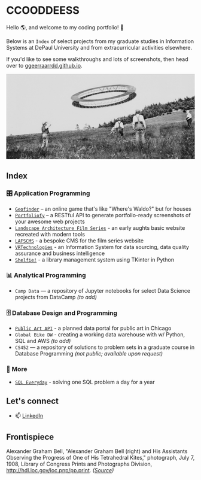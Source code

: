 # CCOODDEESS

Hello 🌎, and welcome to my coding portfolio! 👋

Below is an `Index` of select projects from my graduate studies in Information Systems at DePaul University and from extracurricular activities elsewhere.

If you'd like to see some walkthroughs and lots of screenshots, then head over to [ggeerraarrdd.github.io](https://ggeerraarrdd.github.io/).

![Screenshot](resources/kite.jpg)

## Index

### 🎛️ Application Programming

* [`Geofinder`](https://github.com/ggeerraarrdd/geofinder) – an online game that's like "Where's Waldo?" but for houses
* [`Portfoliofy`](https://github.com/ggeerraarrdd/portfoliofy) – a RESTful API to generate portfolio-ready screenshots of your awesome web projects
* [`Landscape Architecture Film Series`](https://github.com/ggeerraarrdd/film-series) - an early aughts basic website recreated with modern tools
* [`LAFSCMS`](https://github.com/ggeerraarrdd/lafs-cms) - a bespoke CMS for the film series website
* [`VRTechnologies`](https://github.com/ggeerraarrdd/vacation) - an Information System for data sourcing, data quality assurance and business intelligence
* [`Shelfie!`](https://github.com/ggeerraarrdd/shelfie) - a library management system using TKinter in Python

### 📊 Analytical Programming

* `Camp Data` — a repository of Jupyter notebooks for select Data Science projects from DataCamp _(to add)_

### 🗄️ Database Design and Programming

* [`Public Art API`](https://github.com/ggeerraarrdd/public-art) - a planned data portal for public art in Chicago
* `Global Bike DW` - creating a working data warehouse with w/ Python, SQL and AWS _(to add)_
* `CS452` — a repository of solutions to problem sets in a graduate course in Database Programming _(not public; available upon request)_

### 🌱 More

* [`SQL Everyday`](https://github.com/ggeerraarrdd/sql-everyday) - solving one SQL problem a day for a year

## Let's connect

* 📫 [LinkedIn](https://www.linkedin.com/in/gerardbullalayao/)

## Fron­tispiece

Alexander Graham Bell, "Alexander Graham Bell (right) and His Assistants Observing the Progress of One of His Tetrahedral Kites," photograph, July 7, 1908, Library of Congress Prints and Photographs Division, <http://hdl.loc.gov/loc.pnp/pp.print>. _([Source](https://www.loc.gov/pictures/collection/cph/item/00650258/))_
